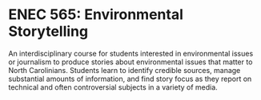 # ENEC 565: Environmental Storytelling

An interdisciplinary course for students interested in environmental issues or journalism to produce stories about environmental issues that matter to North Carolinians. Students learn to identify credible sources, manage substantial amounts of information, and find story focus as they report on technical and often controversial subjects in a variety of media.